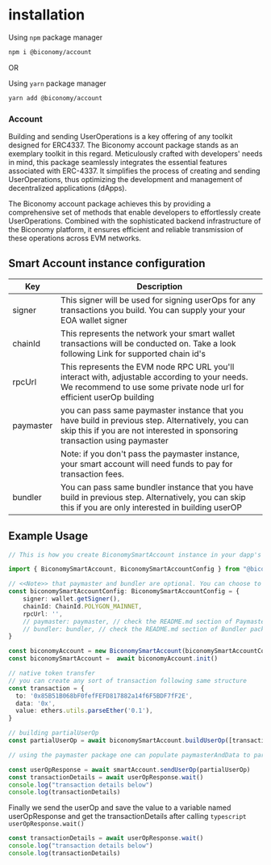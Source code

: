 # installation
Using `npm` package manager

```bash
npm i @biconomy/account 
```
OR

Using `yarn` package manager

```bash
yarn add @biconomy/account
```

### Account

Building and sending UserOperations is a key offering of any toolkit designed for ERC4337. The Biconomy account package stands as an exemplary toolkit in this regard. Meticulously crafted with developers' needs in mind, this package seamlessly integrates the essential features associated with ERC-4337. It simplifies the process of creating and sending UserOperations, thus optimizing the development and management of decentralized applications (dApps).

The Biconomy account package achieves this by providing a comprehensive set of methods that enable developers to effortlessly create UserOperations. Combined with the sophisticated backend infrastructure of the Biconomy platform, it ensures efficient and reliable transmission of these operations across EVM networks.


## Smart Account instance configuration

| Key           | Description |
| ------------- | ------------- |
| signer        | This signer will be used for signing userOps for any transactions you build. You can supply your your EOA wallet signer|
| chainId       | This represents the network your smart wallet transactions will be conducted on. Take a look following Link for supported chain id's |
| rpcUrl        | This represents the EVM node RPC URL you'll interact with, adjustable according to your needs. We recommend to use some private node url for efficient userOp building|
| paymaster     | you can pass same paymaster instance that you have build in previous step. Alternatively, you can skip this if you are not interested in sponsoring transaction using paymaster|
|               | Note: if you don't pass the paymaster instance, your smart account will need funds to pay for transaction fees.|
| bundler       | You can pass same bundler instance that you have build in previous step. Alternatively, you can skip this if you are only interested in building userOP|


## Example Usage

```typescript
// This is how you create BiconomySmartAccount instance in your dapp's

import { BiconomySmartAccount, BiconomySmartAccountConfig } from "@biconomy/account"

// <<Note>> that paymaster and bundler are optional. You can choose to create new instances of this later and make account API use 
const biconomySmartAccountConfig: BiconomySmartAccountConfig = {
    signer: wallet.getSigner(),
    chainId: ChainId.POLYGON_MAINNET, 
    rpcUrl: '',
    // paymaster: paymaster, // check the README.md section of Paymaster package
    // bundler: bundler, // check the README.md section of Bundler package
}

const biconomyAccount = new BiconomySmartAccount(biconomySmartAccountConfig)
const biconomySmartAccount =  await biconomyAccount.init()

// native token transfer
// you can create any sort of transaction following same structure 
const transaction = {
  to: '0x85B51B068bF0fefFEFD817882a14f6F5BDF7fF2E',
  data: '0x',
  value: ethers.utils.parseEther('0.1'),
}

// building partialUserOp
const partialUserOp = await biconomySmartAccount.buildUserOp([transaction])

// using the paymaster package one can populate paymasterAndData to partial userOp. by default it is '0x'


```

```typescript
const userOpResponse = await smartAccount.sendUserOp(partialUserOp)
const transactionDetails = await userOpResponse.wait()
console.log("transaction details below")
console.log(transactionDetails)
```
Finally we send the userOp and save the value to a variable named userOpResponse and get the transactionDetails after calling ```typescript userOpResponse.wait()```

```typescript
const transactionDetails = await userOpResponse.wait()
console.log("transaction details below")
console.log(transactionDetails)
```